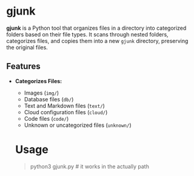 # gjunk

**gjunk** is a Python tool that organizes files in a directory into categorized folders based on their file types. It scans through nested folders, categorizes files, and copies them into a new `gjunk` directory, preserving the original files.

## Features

- **Categorizes Files:** 
  - Images (`img/`)
  - Database files (`db/`)
  - Text and Markdown files (`text/`)
  - Cloud configuration files (`cloud/`)
  - Code files (`code/`)
  - Unknown or uncategorized files (`unknown/`)

  # Usage

  > python3 gjunk.py # it works in the actually path